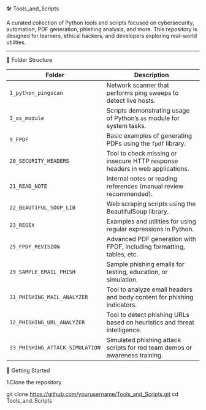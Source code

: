 🛠️ Tools_and_Scripts

A curated collection of Python tools and scripts focused on cybersecurity, automation, PDF generation, phishing analysis, and more. This repository is designed for learners, ethical hackers, and developers exploring real-world utilities.

---

📁 Folder Structure

| Folder | Description |
|--------|-------------|
| `1_python_pingscan` | Network scanner that performs ping sweeps to detect live hosts. |
| `3_os_module` | Scripts demonstrating usage of Python’s `os` module for system tasks. |
| `9_FPDF` | Basic examples of generating PDFs using the `fpdf` library. |
| `20_SECURITY_HEADERS` | Tool to check missing or insecure HTTP response headers in web applications. |
| `21_READ_NOTE` | Internal notes or reading references (manual review recommended). |
| `22_BEAUTIFUL_SOUP_LIB` | Web scraping scripts using the BeautifulSoup library. |
| `23_REGEX` | Examples and utilities for using regular expressions in Python. |
| `25_FPDF_REVISION` | Advanced PDF generation with FPDF, including formatting, tables, etc. |
| `29_SAMPLE_EMAIL_PHISH` | Sample phishing emails for testing, education, or simulation. |
| `31_PHISHING_MAIL_ANALYZER` | Tool to analyze email headers and body content for phishing indicators. |
| `32_PHISHING_URL_ANALYZER` | Tool to detect phishing URLs based on heuristics and threat intelligence. |
| `33_PHISHING_ATTACK_SIMULATION` | Simulated phishing attack scripts for red team demos or awareness training. |

🚀 Getting Started

1.Clone the repository

   git clone https://github.com/yourusername/Tools_and_Scripts.git
   cd Tools_and_Scripts